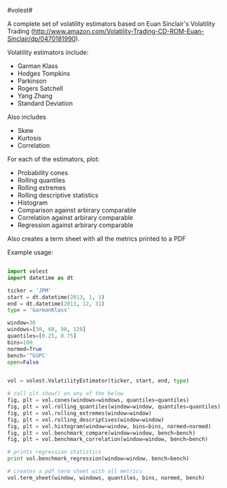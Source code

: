 #volest#

A complete set of volatility estimators based on Euan Sinclair's Volatility Trading (http://www.amazon.com/Volatility-Trading-CD-ROM-Euan-Sinclair/dp/0470181990).

Volatility estimators include:

* Garman Klass
* Hodges Tompkins
* Parkinson
* Rogers Satchell
* Yang Zhang
* Standard Deviation

Also includes

* Skew
* Kurtosis
* Correlation

For each of the estimators, plot:

* Probability cones
* Rolling quantiles
* Rolling extremes
* Rolling descriptive statistics
* Histogram
* Comparison against arbirary comparable
* Correlation against arbirary comparable
* Regression against arbirary comparable

Also creates a term sheet with all the metrics printed to a PDF

Example usage:

```python

import volest
import datetime as dt

ticker = 'JPM'
start = dt.datetime(2013, 1, 1)
end = dt.datetime(2013, 12, 31)
type = 'GarmanKlass'

window=30
windows=[30, 60, 90, 120]
quantiles=[0.25, 0.75]
bins=100
normed=True
bench='^GSPC'
open=False


vol = volest.VolatilityEstimator(ticker, start, end, type)

# call plt.show() on any of the below
fig, plt = vol.cones(windows=windows, quantiles=quantiles)
fig, plt = vol.rolling_quantiles(window=window, quantiles=quantiles)
fig, plt = vol.rolling_extremes(window=window)
fig, plt = vol.rolling_descriptives(window=window)
fig, plt = vol.histogram(window=window, bins=bins, normed=normed)
fig, plt = vol.benchmark_compare(window=window, bench=bench)
fig, plt = vol.benchmark_correlation(window=window, bench=bench)

# prints regression statistics
print vol.benchmark_regression(window=window, bench=bench)

# creates a pdf term sheet with all metrics
vol.term_sheet(window, windows, quantiles, bins, normed, bench)

```